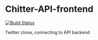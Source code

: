# Chitter-API-frontend

[![Build Status](https://travis-ci.org/MarcusKerr/chitter-API-frontend.svg?branch=master)](https://travis-ci.org/MarcusKerr/chitter-API-frontend)

Twitter clone, connecting to API backend
